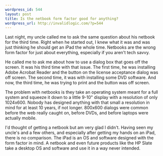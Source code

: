 ```yaml
--- 
wordpress_id: 544
layout: post
title: Is the netbook form factor good for anything?
wordpress_url: http://invalidlogic.com/?p=544
---
```

Last night, my uncle called me to ask the same question about his netbook for the third time.  Right when he started out, I knew what it was and was just thinking he should get an iPad the whole time.  Netbooks are the wrong form factor for just about everything, especially if you aren't tech savvy.

He called me to ask me about how to use a dialog box that goes off the screen.  It was his third time with that issue.  The first time, he was installing Adobe Acrobat Reader and the button on the license acceptance dialog was off screen.  The second time, it was with installing some DVD software.  And now, the third time, he was trying to print and the button was off screen.

The problem with netbooks is they take an operating system meant for a full system and squeeze it down to a little 9-10" display with a resolution of only 1024x600.  Nobody has designed anything with that small a resolution in mind for at least 10 years, if not longer.  800x600 dialogs were common before the web really caught on, before DVDs, and before laptops were actually mobile.

I'd thought of getting a netbook but am very glad I didn't.  Having seen my uncle's and a few others, and especially after getting my hands on an iPad, there is no comparison.  The iPad is an OS and software designed with the form factor in mind.  A netbook and even future products like the HP Slate take a desktop OS and software and use it in a way never intended.
